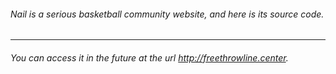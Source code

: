 ###### Nail is a serious basketball community website, and here is its source code.

___

###### You can access it in the future at the url <http://freethrowline.center>.  
